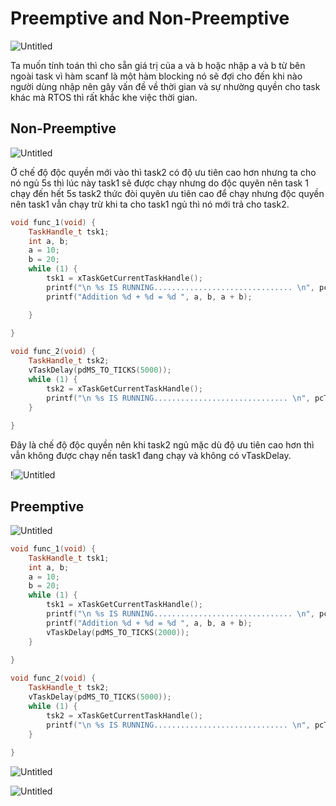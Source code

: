# Preemptive and Non-Preemptive

![Untitled](https://prod-files-secure.s3.us-west-2.amazonaws.com/77e65276-0df9-483d-acb1-a8b1793896bc/073dc359-76c3-45a3-b87d-59863315a977/Untitled.png)

Ta muốn tính toán thì cho sẵn giá trị của a và b hoặc nhập a và b từ bên ngoài task vì hàm scanf là một hàm blocking nó sẽ đợi cho đến khi nào người dùng nhập nên gây vấn đề về thời gian và sự nhường quyền cho task khác mà RTOS thì rất khắc khe việc thời gian. 

## **Non-Preemptive**

![Untitled](https://prod-files-secure.s3.us-west-2.amazonaws.com/77e65276-0df9-483d-acb1-a8b1793896bc/ddb81a37-14fa-4b77-b095-4b6ddebc4a03/Untitled.png)

Ở chế độ độc quyền mới vào thì task2 có độ ưu tiên cao hơn nhưng ta cho nó ngủ 5s thì lúc này task1 sẽ được chạy nhưng do độc quyên nên task 1 chạy đến hết 5s task2 thức đòi quyên ưu tiên cao để chạy nhưng độc quyền nên task1 vẫn chạy trừ khi ta cho task1 ngủ thì nó mới trả cho task2. 

```cpp
void func_1(void) {
	TaskHandle_t tsk1;
	int a, b;
	a = 10;
	b = 20;
	while (1) {
		tsk1 = xTaskGetCurrentTaskHandle();
		printf("\n %s IS RUNNING............................... \n", pcTaskGetName(tsk1));
		printf("Addition %d + %d = %d ", a, b, a + b);

	}
	
}

void func_2(void) {
	TaskHandle_t tsk2;
	vTaskDelay(pdMS_TO_TICKS(5000));
	while (1) {
		tsk2 = xTaskGetCurrentTaskHandle();
		printf("\n %s IS RUNNING.............................. \n", pcTaskGetName(tsk2));	
	}
	
}
```

Đây là chế độ độc quyền nên khi task2 ngủ mặc dù độ ưu tiên cao hơn thì vẫn không được chạy nến task1 đang chạy và không có vTaskDelay. 

!![Untitled](https://prod-files-secure.s3.us-west-2.amazonaws.com/77e65276-0df9-483d-acb1-a8b1793896bc/84eb3b59-1305-4c73-9033-7763ba410475/Untitled.png)

## **Preemptive**

![Untitled](https://prod-files-secure.s3.us-west-2.amazonaws.com/77e65276-0df9-483d-acb1-a8b1793896bc/05ba9696-fd96-446f-8f27-b688763f77e6/Untitled.png)

```cpp
void func_1(void) {
	TaskHandle_t tsk1;
	int a, b;
	a = 10;
	b = 20;
	while (1) {
		tsk1 = xTaskGetCurrentTaskHandle();
		printf("\n %s IS RUNNING............................... \n", pcTaskGetName(tsk1));
		printf("Addition %d + %d = %d ", a, b, a + b);
		vTaskDelay(pdMS_TO_TICKS(2000));
	}
	
}

void func_2(void) {
	TaskHandle_t tsk2;
	vTaskDelay(pdMS_TO_TICKS(5000));
	while (1) {
		tsk2 = xTaskGetCurrentTaskHandle();
		printf("\n %s IS RUNNING.............................. \n", pcTaskGetName(tsk2));
	}
	
}

```

![Untitled](https://prod-files-secure.s3.us-west-2.amazonaws.com/77e65276-0df9-483d-acb1-a8b1793896bc/2f03494b-0da4-4aa0-a07e-889972a3569b/Untitled.png)

![Untitled](https://prod-files-secure.s3.us-west-2.amazonaws.com/77e65276-0df9-483d-acb1-a8b1793896bc/714e1d3c-170a-46ff-a33c-33712349aea4/Untitled.png)
